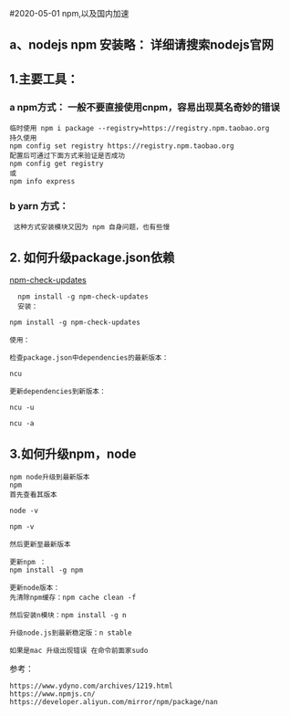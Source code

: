 #2020-05-01  npm,以及国内加速

## a、nodejs npm 安装略： 详细请搜索nodejs官网

## 1.主要工具：

### a npm方式： 一般不要直接使用cnpm，容易出现莫名奇妙的错误
    临时使用 npm i package --registry=https://registry.npm.taobao.org 
    持久使用
    npm config set registry https://registry.npm.taobao.org
    配置后可通过下面方式来验证是否成功
    npm config get registry
    或
    npm info express
 ### b yarn 方式：   
     这种方式安装模块又因为 npm 自身问题，也有些慢

## 2. 如何升级package.json依赖
    
[npm-check-updates](https://github.com/tjunnone/npm-check-updates)

      npm install -g npm-check-updates
      安装：

    npm install -g npm-check-updates

    使用：

    检查package.json中dependencies的最新版本：

    ncu

    更新dependencies到新版本：

    ncu -u

    ncu -a

  ## 3.如何升级npm，node

    npm node升级到最新版本
    npm
    首先查看其版本

    node -v

    npm -v

    然后更新至最新版本

    更新npm ：
    npm install -g npm

    更新node版本：
    先清除npm缓存：npm cache clean -f

    然后安装n模块：npm install -g n

    升级node.js到最新稳定版：n stable

    如果是mac 升级出现错误 在命令前面家sudo  


参考：

    https://www.ydyno.com/archives/1219.html
    https://www.npmjs.cn/
    https://developer.aliyun.com/mirror/npm/package/nan
    